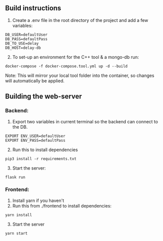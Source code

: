 
## Build instructions
1. Create a .env file in the root directory of the project and add a few variables:

```
DB_USER=defaultUser
DB_PASS=defaultPass
DB_TO_USE=delay
DB_HOST=delay-db
```
2. To set-up an environment for the C++ tool & a mongo-db run:
```
docker-compose -f docker-compose.tool.yml up -d --build

```

Note: This will mirror your local tool folder into the container, so changes will automatically be applied.


## Building the web-server

### Backend: 
1. Export two variables in current terminal so the backend can connect to the DB.
```
EXPORT ENV_USER=defaultUser
EXPORT ENV_PASS=defaultPass
```
2.  Run this to install dependencies
```
pip3 install -r requirements.txt
```
3. Start the server:
```
flask run
```

### Frontend: 
1. Install yarn if you haven't
2. Run this from ./frontend to install dependencies:
```
yarn install
```
3. Start the server

```
yarn start
```
